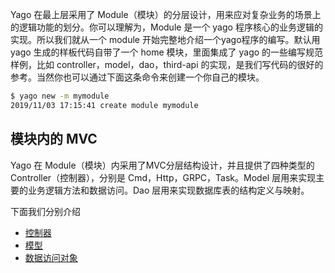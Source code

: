 Yago 在最上层采用了 Module（模块）的分层设计，用来应对复杂业务的场景上的逻辑功能的划分。你可以理解为，Module 是一个 yago 程序核心的业务逻辑的实现。所以我们就从一个 module 开始完整地介绍一个yago程序的编写。默认用 yago 生成的样板代码自带了一个 home 模块，里面集成了 yago 的一些编写规范样例，比如 controller，model，dao，third-api 的实现，是我们写代码的很好的参考。当然你也可以通过下面这条命令来创建一个你自己的模块。

```bash
$ yago new -m mymodule
2019/11/03 17:15:41 create module mymodule
```

## 模块内的 MVC

Yago 在 Module（模块）内采用了MVC分层结构设计，并且提供了四种类型的 Controller（控制器），分别是 Cmd，Http，GRPC，Task。Model 层用来实现主要的业务逻辑方法和数据访问。Dao 层用来实现数据库表的结构定义与映射。

下面我们分别介绍

* [控制器](controller.md)
* [模型](model.md)
* [数据访问对象](dao.md)